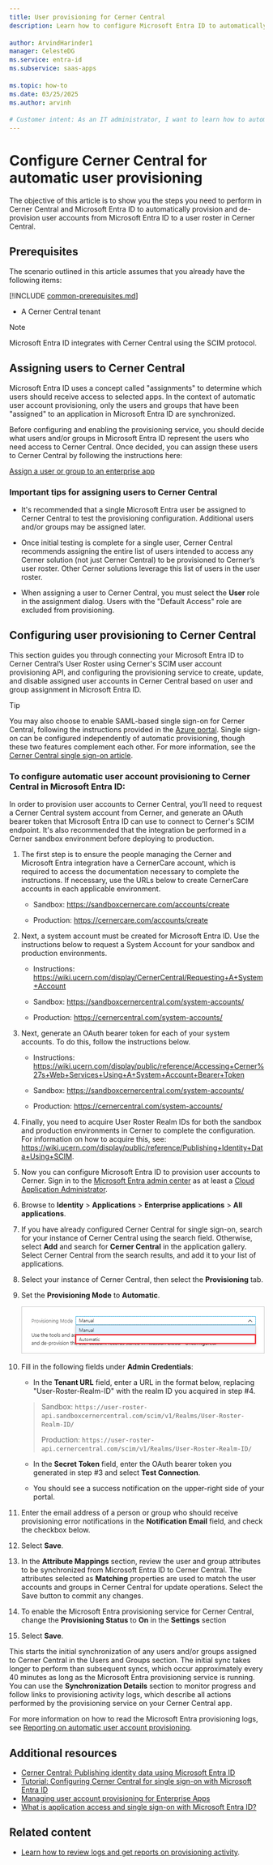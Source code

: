 ```yaml
---
title: User provisioning for Cerner Central
description: Learn how to configure Microsoft Entra ID to automatically provision users to a roster in Cerner Central.

author: ArvindHarinder1
manager: CelesteDG
ms.service: entra-id
ms.subservice: saas-apps

ms.topic: how-to
ms.date: 03/25/2025
ms.author: arvinh

# Customer intent: As an IT administrator, I want to learn how to automatically provision and deprovision user accounts from Microsoft Entra ID to Cerner Central so that I can streamline the user management process and ensure that users have the appropriate access to Cerner Central.
---
```


# Configure Cerner Central for automatic user provisioning

The objective of this article is to show you the steps you need to perform in Cerner Central and Microsoft Entra ID to automatically provision and de-provision user accounts from Microsoft Entra ID to a user roster in Cerner Central.

## Prerequisites

The scenario outlined in this article assumes that you already have the following items:

[!INCLUDE [common-prerequisites.md](~/identity/saas-apps/includes/common-prerequisites.md)]
* A Cerner Central tenant

> [!NOTE]
> Microsoft Entra ID integrates with Cerner Central using the SCIM protocol.

## Assigning users to Cerner Central

Microsoft Entra ID uses a concept called "assignments" to determine which users should receive access to selected apps. In the context of automatic user account provisioning, only the users and groups that have been "assigned" to an application in Microsoft Entra ID are synchronized. 

Before configuring and enabling the provisioning service, you should decide what users and/or groups in Microsoft Entra ID represent the users who need access to Cerner Central. Once decided, you can assign these users to Cerner Central by following the instructions here:

[Assign a user or group to an enterprise app](~/identity/enterprise-apps/assign-user-or-group-access-portal.md)

### Important tips for assigning users to Cerner Central

* It's recommended that a single Microsoft Entra user be assigned to Cerner Central to test the provisioning configuration. Additional users and/or groups may be assigned later.

* Once initial testing is complete for a single user, Cerner Central recommends assigning the entire list of users intended to access any Cerner solution (not just Cerner Central) to be provisioned to Cerner’s user roster.  Other Cerner solutions leverage this list of users in the user roster.

* When assigning a user to Cerner Central, you must select the **User** role in the assignment dialog. Users with the "Default Access" role are excluded from provisioning.

## Configuring user provisioning to Cerner Central

This section guides you through connecting your Microsoft Entra ID to Cerner Central’s User Roster using Cerner's SCIM user account provisioning API, and configuring the provisioning service to create, update, and disable assigned user accounts in Cerner Central based on user and group assignment in Microsoft Entra ID.

> [!TIP]
> You may also choose to enable SAML-based single sign-on for Cerner Central, following the instructions provided in the [Azure portal](https://portal.azure.com). Single sign-on can be configured independently of automatic provisioning, though these two features complement each other. For more information, see the [Cerner Central single sign-on  article](cernercentral-tutorial.md).

<a name='to-configure-automatic-user-account-provisioning-to-cerner-central-in-azure-ad'></a>

### To configure automatic user account provisioning to Cerner Central in Microsoft Entra ID:

In order to provision user accounts to Cerner Central, you’ll need to request a Cerner Central system account from Cerner, and generate an OAuth bearer token that Microsoft Entra ID can use to connect to Cerner's SCIM endpoint. It's also recommended that the integration be performed in a Cerner sandbox environment before deploying to production.

1. The first step is to ensure the people managing the Cerner and Microsoft Entra integration have a CernerCare account, which is required to access the documentation necessary to complete the instructions. If necessary, use the URLs below to create CernerCare accounts in each applicable environment.

   * Sandbox:  https://sandboxcernercare.com/accounts/create

   * Production:  https://cernercare.com/accounts/create  

1. Next, a system account must be created for Microsoft Entra ID. Use the instructions below to request a System Account for your sandbox and production environments.

   * Instructions:  https://wiki.ucern.com/display/CernerCentral/Requesting+A+System+Account

   * Sandbox: https://sandboxcernercentral.com/system-accounts/

   * Production:  https://cernercentral.com/system-accounts/

1. Next, generate an OAuth bearer token for each of your system accounts. To do this, follow the instructions below.

   * Instructions:  https://wiki.ucern.com/display/public/reference/Accessing+Cerner%27s+Web+Services+Using+A+System+Account+Bearer+Token

   * Sandbox: https://sandboxcernercentral.com/system-accounts/

   * Production:  https://cernercentral.com/system-accounts/

1. Finally, you need to acquire User Roster Realm IDs for both the sandbox and production environments in Cerner to complete the configuration. For information on how to acquire this, see: https://wiki.ucern.com/display/public/reference/Publishing+Identity+Data+Using+SCIM. 

1. Now you can configure Microsoft Entra ID to provision user accounts to Cerner. Sign in to the [Microsoft Entra admin center](https://entra.microsoft.com) as at least a [Cloud Application Administrator](~/identity/role-based-access-control/permissions-reference.md#cloud-application-administrator).
1. Browse to **Identity** > **Applications** > **Enterprise applications** > **All applications**.

1. If you have already configured Cerner Central for single sign-on, search for your instance of Cerner Central using the search field. Otherwise, select **Add** and search for **Cerner Central** in the application gallery. Select Cerner Central from the search results, and add it to your list of applications.

1. Select your instance of Cerner Central, then select the **Provisioning** tab.

1. Set the **Provisioning Mode** to **Automatic**.

	![Screenshot of the Provisioning Mode dropdown list with the Automatic option called out.](common/provisioning-automatic.png)

1. Fill in the following fields under **Admin Credentials**:

   * In the **Tenant URL** field, enter a URL in the format below, replacing "User-Roster-Realm-ID" with the realm ID you acquired in step #4.

    > Sandbox:
    > ```https://user-roster-api.sandboxcernercentral.com/scim/v1/Realms/User-Roster-Realm-ID/```
    > 
    > Production:
    > ```https://user-roster-api.cernercentral.com/scim/v1/Realms/User-Roster-Realm-ID/``` 

   * In the **Secret Token** field, enter the OAuth bearer token you generated in step #3 and select **Test Connection**.

   * You should see a success notification on the upper-right side of your portal.

1. Enter the email address of a person or group who should receive provisioning error notifications in the **Notification Email** field, and check the checkbox below.

1. Select **Save**.

1. In the **Attribute Mappings** section, review the user and group attributes to be synchronized from Microsoft Entra ID to Cerner Central. The attributes selected as **Matching** properties are used to match the user accounts and groups in Cerner Central for update operations. Select the Save button to commit any changes.

1. To enable the Microsoft Entra provisioning service for Cerner Central, change the **Provisioning Status** to **On** in the **Settings** section

1. Select **Save**.

This starts the initial synchronization of any users and/or groups assigned to Cerner Central in the Users and Groups section. The initial sync takes longer to perform than subsequent syncs, which occur approximately every 40 minutes as long as the Microsoft Entra provisioning service is running. You can use the **Synchronization Details** section to monitor progress and follow links to provisioning activity logs, which describe all actions performed by the provisioning service on your Cerner Central app.

For more information on how to read the Microsoft Entra provisioning logs, see [Reporting on automatic user account provisioning](~/identity/app-provisioning/check-status-user-account-provisioning.md).

## Additional resources

* [Cerner Central: Publishing identity data using Microsoft Entra ID](https://wiki.ucern.com/display/public/reference/Publishing+Identity+Data+Using+Azure+AD)
* [Tutorial: Configuring Cerner Central for single sign-on with Microsoft Entra ID](cernercentral-tutorial.md)
* [Managing user account provisioning for Enterprise Apps](~/identity/app-provisioning/configure-automatic-user-provisioning-portal.md)
* [What is application access and single sign-on with Microsoft Entra ID?](~/identity/enterprise-apps/what-is-single-sign-on.md)

## Related content

* [Learn how to review logs and get reports on provisioning activity](~/identity/app-provisioning/check-status-user-account-provisioning.md).

